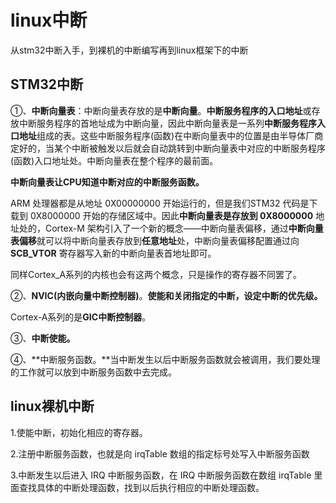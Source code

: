 # linux中断

从stm32中断入手，到裸机的中断编写再到linux框架下的中断

## STM32中断

①、**中断向量表**：中断向量表存放的是**中断向量**。**中断服务程序的入口地址**或存放中断服务程序的首地址成为中断向量，因此中断向量表是一系列**中断服务程序入口地址**组成的表。这些中断服务程序(函数)在中断向量表中的位置是由半导体厂商定好的，当某个中断被触发以后就会自动跳转到中断向量表中对应的中断服务程序(函数)入口地址处。中断向量表在整个程序的最前面。

**中断向量表让CPU知道中断对应的中断服务函数。**

ARM 处理器都是从地址 0X00000000 开始运行的，但是我们STM32 代码是下载到 0X8000000 开始的存储区域中。因此**中断向量表是存放到 0X8000000** 地址处的，Cortex-M 架构引入了一个新的概念——中断向量表偏移，通过**中断向量表偏移**就可以将中断向量表存放到**任意地址**处，中断向量表偏移配置通过向 **SCB_VTOR** 寄存器写入新的中断向量表首地址即可。

同样Cortex_A系列的内核也会有这两个概念，只是操作的寄存器不同罢了。

②、**NVIC(内嵌向量中断控制器)**。**使能和关闭指定的中断，设定中断的优先级。** 

Cortex-A系列的是**GIC中断控制器**。

③、**中断使能。**

④、**中断服务函数。**当中断发生以后中断服务函数就会被调用，我们要处理的工作就可以放到中断服务函数中去完成。

## linux裸机中断

1.使能中断，初始化相应的寄存器。

2.注册中断服务函数，也就是向 irqTable 数组的指定标号处写入中断服务函数

3.中断发生以后进入 IRQ 中断服务函数，在 IRQ 中断服务函数在数组 irqTable 里面查找具体的中断处理函数，找到以后执行相应的中断处理函数。

